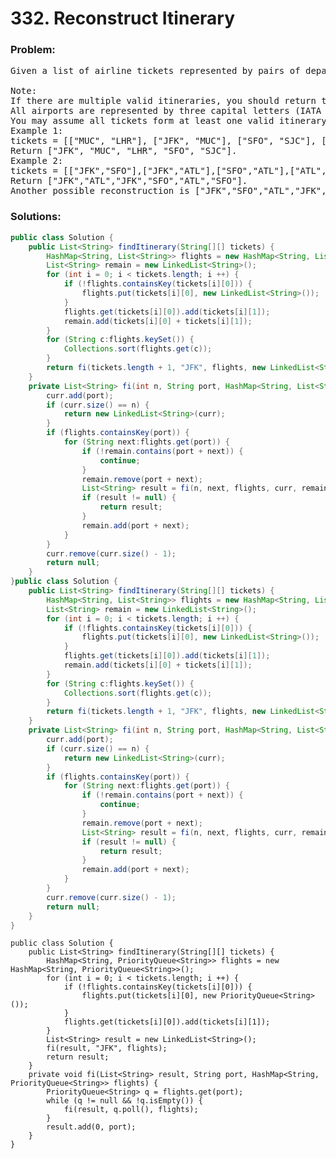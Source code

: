# 332. Reconstruct Itinerary

### Problem:

<pre>
Given a list of airline tickets represented by pairs of departure and arrival airports [from, to], reconstruct the itinerary in order. All of the tickets belong to a man who departs from JFK. Thus, the itinerary must begin with JFK.

Note:
If there are multiple valid itineraries, you should return the itinerary that has the smallest lexical order when read as a single string. For example, the itinerary ["JFK", "LGA"] has a smaller lexical order than ["JFK", "LGB"].
All airports are represented by three capital letters (IATA code).
You may assume all tickets form at least one valid itinerary.
Example 1:
tickets = [["MUC", "LHR"], ["JFK", "MUC"], ["SFO", "SJC"], ["LHR", "SFO"]]
Return ["JFK", "MUC", "LHR", "SFO", "SJC"].
Example 2:
tickets = [["JFK","SFO"],["JFK","ATL"],["SFO","ATL"],["ATL","JFK"],["ATL","SFO"]]
Return ["JFK","ATL","JFK","SFO","ATL","SFO"].
Another possible reconstruction is ["JFK","SFO","ATL","JFK","ATL","SFO"]. But it is larger in lexical order.
</pre>

### Solutions:

```java
public class Solution {
    public List<String> findItinerary(String[][] tickets) {
        HashMap<String, List<String>> flights = new HashMap<String, List<String>>();
        List<String> remain = new LinkedList<String>();
        for (int i = 0; i < tickets.length; i ++) {
            if (!flights.containsKey(tickets[i][0])) {
                flights.put(tickets[i][0], new LinkedList<String>());
            }
            flights.get(tickets[i][0]).add(tickets[i][1]);
            remain.add(tickets[i][0] + tickets[i][1]);
        }
        for (String c:flights.keySet()) {
            Collections.sort(flights.get(c));
        }
        return fi(tickets.length + 1, "JFK", flights, new LinkedList<String>(), remain);
    }
    private List<String> fi(int n, String port, HashMap<String, List<String>> flights, List<String> curr, List<String> remain) {
        curr.add(port);
        if (curr.size() == n) {
            return new LinkedList<String>(curr);
        }
        if (flights.containsKey(port)) {
            for (String next:flights.get(port)) {
                if (!remain.contains(port + next)) {
                    continue;
                }
                remain.remove(port + next);
                List<String> result = fi(n, next, flights, curr, remain);
                if (result != null) {
                    return result;
                }
                remain.add(port + next);
            }   
        }
        curr.remove(curr.size() - 1);
        return null;
    }
}public class Solution {
    public List<String> findItinerary(String[][] tickets) {
        HashMap<String, List<String>> flights = new HashMap<String, List<String>>();
        List<String> remain = new LinkedList<String>();
        for (int i = 0; i < tickets.length; i ++) {
            if (!flights.containsKey(tickets[i][0])) {
                flights.put(tickets[i][0], new LinkedList<String>());
            }
            flights.get(tickets[i][0]).add(tickets[i][1]);
            remain.add(tickets[i][0] + tickets[i][1]);
        }
        for (String c:flights.keySet()) {
            Collections.sort(flights.get(c));
        }
        return fi(tickets.length + 1, "JFK", flights, new LinkedList<String>(), remain);
    }
    private List<String> fi(int n, String port, HashMap<String, List<String>> flights, List<String> curr, List<String> remain) {
        curr.add(port);
        if (curr.size() == n) {
            return new LinkedList<String>(curr);
        }
        if (flights.containsKey(port)) {
            for (String next:flights.get(port)) {
                if (!remain.contains(port + next)) {
                    continue;
                }
                remain.remove(port + next);
                List<String> result = fi(n, next, flights, curr, remain);
                if (result != null) {
                    return result;
                }
                remain.add(port + next);
            }   
        }
        curr.remove(curr.size() - 1);
        return null;
    }
}
```

```
public class Solution {
    public List<String> findItinerary(String[][] tickets) {
        HashMap<String, PriorityQueue<String>> flights = new HashMap<String, PriorityQueue<String>>();
        for (int i = 0; i < tickets.length; i ++) {
            if (!flights.containsKey(tickets[i][0])) {
                flights.put(tickets[i][0], new PriorityQueue<String>());
            }
            flights.get(tickets[i][0]).add(tickets[i][1]);
        }
        List<String> result = new LinkedList<String>();
        fi(result, "JFK", flights);
        return result;
    }
    private void fi(List<String> result, String port, HashMap<String, PriorityQueue<String>> flights) {
        PriorityQueue<String> q = flights.get(port);
        while (q != null && !q.isEmpty()) {
            fi(result, q.poll(), flights);
        }
        result.add(0, port);
    }
}
```